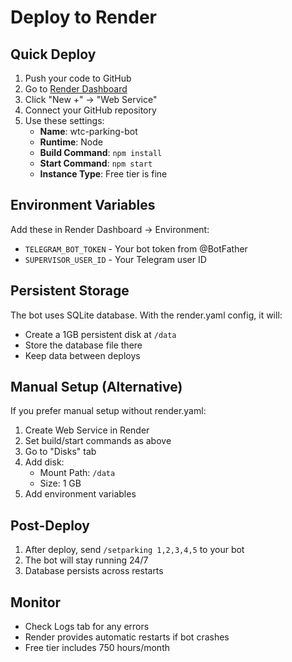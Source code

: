 # Deploy to Render

## Quick Deploy

1. Push your code to GitHub
2. Go to [Render Dashboard](https://dashboard.render.com/)
3. Click "New +" → "Web Service"
4. Connect your GitHub repository
5. Use these settings:
   - **Name**: wtc-parking-bot
   - **Runtime**: Node
   - **Build Command**: `npm install`
   - **Start Command**: `npm start`
   - **Instance Type**: Free tier is fine

## Environment Variables

Add these in Render Dashboard → Environment:

- `TELEGRAM_BOT_TOKEN` - Your bot token from @BotFather
- `SUPERVISOR_USER_ID` - Your Telegram user ID

## Persistent Storage

The bot uses SQLite database. With the render.yaml config, it will:
- Create a 1GB persistent disk at `/data`
- Store the database file there
- Keep data between deploys

## Manual Setup (Alternative)

If you prefer manual setup without render.yaml:

1. Create Web Service in Render
2. Set build/start commands as above
3. Go to "Disks" tab
4. Add disk:
   - Mount Path: `/data`
   - Size: 1 GB
5. Add environment variables

## Post-Deploy

1. After deploy, send `/setparking 1,2,3,4,5` to your bot
2. The bot will stay running 24/7
3. Database persists across restarts

## Monitor

- Check Logs tab for any errors
- Render provides automatic restarts if bot crashes
- Free tier includes 750 hours/month